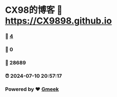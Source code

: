 # CX98的博客 :link: https://CX9898.github.io 
### :page_facing_up: [4](https://CX9898.github.io/tag.html) 
### :speech_balloon: 0 
### :hibiscus: 28689 
### :alarm_clock: 2024-07-10 20:57:17 
### Powered by :heart: [Gmeek](https://github.com/Meekdai/Gmeek)
